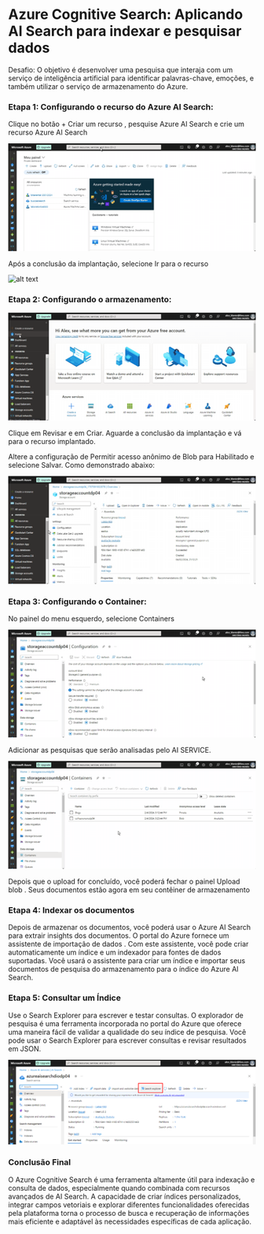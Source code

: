 
# Azure Cognitive Search: Aplicando AI Search para indexar e pesquisar dados

Desafio:
O objetivo é desenvolver uma pesquisa que interaja com um serviço de inteligência artificial para identificar palavras-chave, emoções, e também utilizar o serviço de armazenamento do Azure.

### Etapa 1: Configurando o recurso do Azure AI Search:

Clique no botão + Criar um recurso , pesquise Azure AI Search e crie um recurso Azure AI Search 

![alt text](<../../Imagens/01 - config da busca.gif>)

Após a conclusão da implantação, selecione Ir para o recurso

![alt text](<../../Imagens/02 - config do serviço de IA.gif>)

### Etapa 2: Configurando o armazenamento:

![alt text](<../../Imagens/03 - Criação do storage.gif>)

Clique em Revisar e em Criar. Aguarde a conclusão da implantação e vá para o recurso implantado.

Altere a configuração de Permitir acesso anônimo de Blob para Habilitado e selecione Salvar. Como demonstrado abaixo:

![alt text](<../../Imagens/05 - permitindo acesso anonimo de blob.gif>)


### Etapa 3: Configurando o Container:
No painel do menu esquerdo, selecione Containers 

![alt text](<../../Imagens/06 - criando container.gif>)

Adicionar as pesquisas que serão analisadas pelo AI SERVICE.

![alt text](<../../Imagens/07 adicionando pesquisas ao container.gif>)


Depois que o upload for concluído, você poderá fechar o painel Upload blob . Seus documentos estão agora em seu contêiner de armazenamento


### Etapa 4: Indexar os documentos

Depois de armazenar os documentos, você poderá usar o Azure AI Search para extrair insights dos documentos. O portal do Azure fornece um assistente de importação de dados . Com este assistente, você pode criar automaticamente um índice e um indexador para fontes de dados suportadas. Você usará o assistente para criar um índice e importar seus documentos de pesquisa do armazenamento para o índice do Azure AI Search.


### Etapa 5: Consultar um Índice

Use o Search Explorer para escrever e testar consultas. O explorador de pesquisa é uma ferramenta incorporada no portal do Azure que oferece uma maneira fácil de validar a qualidade do seu índice de pesquisa. Você pode usar o Search Explorer para escrever consultas e revisar resultados em JSON.

![alt text](<../../Imagens/04 - testando a pesquisa.png>)

### Conclusão Final

O Azure Cognitive Search é uma ferramenta altamente útil para indexação e consulta de dados, especialmente quando combinada com recursos avançados de AI Search. A capacidade de criar índices personalizados, integrar campos vetoriais e explorar diferentes funcionalidades oferecidas pela plataforma torna o processo de busca e recuperação de informações mais eficiente e adaptável às necessidades específicas de cada aplicação.